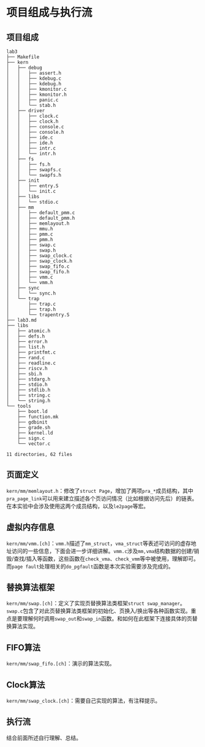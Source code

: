 # 项目组成与执行流

## 项目组成

```text
lab3
├── Makefile
├── kern
│   ├── debug
│   │   ├── assert.h
│   │   ├── kdebug.c
│   │   ├── kdebug.h
│   │   ├── kmonitor.c
│   │   ├── kmonitor.h
│   │   ├── panic.c
│   │   └── stab.h
│   ├── driver
│   │   ├── clock.c
│   │   ├── clock.h
│   │   ├── console.c
│   │   ├── console.h
│   │   ├── ide.c
│   │   ├── ide.h
│   │   ├── intr.c
│   │   └── intr.h
│   ├── fs
│   │   ├── fs.h
│   │   ├── swapfs.c
│   │   └── swapfs.h
│   ├── init
│   │   ├── entry.S
│   │   └── init.c
│   ├── libs
│   │   └── stdio.c
│   ├── mm
│   │   ├── default_pmm.c
│   │   ├── default_pmm.h
│   │   ├── memlayout.h
│   │   ├── mmu.h
│   │   ├── pmm.c
│   │   ├── pmm.h
│   │   ├── swap.c
│   │   ├── swap.h
│   │   ├── swap_clock.c
│   │   ├── swap_clock.h
│   │   ├── swap_fifo.c
│   │   ├── swap_fifo.h
│   │   ├── vmm.c
│   │   └── vmm.h
│   ├── sync
│   │   └── sync.h
│   └── trap
│       ├── trap.c
│       ├── trap.h
│       └── trapentry.S
├── lab3.md
├── libs
│   ├── atomic.h
│   ├── defs.h
│   ├── error.h
│   ├── list.h
│   ├── printfmt.c
│   ├── rand.c
│   ├── readline.c
│   ├── riscv.h
│   ├── sbi.h
│   ├── stdarg.h
│   ├── stdio.h
│   ├── stdlib.h
│   ├── string.c
│   └── string.h
└── tools
    ├── boot.ld
    ├── function.mk
    ├── gdbinit
    ├── grade.sh
    ├── kernel.ld
    ├── sign.c
    └── vector.c

11 directories, 62 files
```

## 页面定义

`kern/mm/memlayout.h`：修改了`struct Page`，增加了两项`pra_*`成员结构，其中`pra_page_link`可以用来建立描述各个页访问情况（比如根据访问先后）的链表。在本实验中会涉及使用这两个成员结构，以及`le2page`等宏。

## 虚拟内存信息

`kern/mm/vmm.[ch]`：`vmm.h`描述了`mm_struct`，`vma_struct`等表述可访问的虚存地址访问的一些信息，下面会进一步详细讲解。`vmm.c`涉及`mm,vma`结构数据的创建/销毁/查找/插入等函数，这些函数在`check_vma`、`check_vmm`等中被使用，理解即可。而`page fault`处理相关的`do_pgfault`函数是本次实验需要涉及完成的。

## 替换算法框架

`kern/mm/swap.[ch]`：定义了实现页替换算法类框架`struct swap_manager`。`swap.c`包含了对此页替换算法类框架的初始化、页换入/换出等各种函数实现。重点是要理解何时调用`swap_out`和`swap_in`函数。和如何在此框架下连接具体的页替换算法实现。

## FIFO算法

`kern/mm/swap_fifo.[ch]`：演示的算法实现。

## Clock算法

`kern/mm/swap_clock.[ch]`：需要自己实现的算法，有注释提示。

## 执行流

结合前面所述自行理解、总结。

